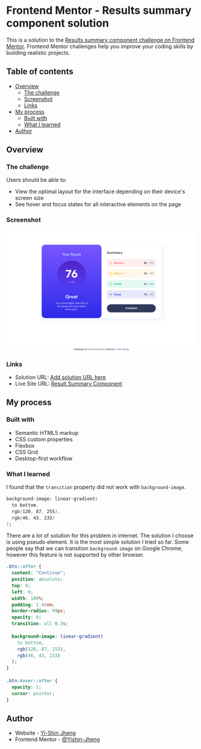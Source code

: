 # Frontend Mentor - Results summary component solution

This is a solution to the [Results summary component challenge on Frontend Mentor](https://www.frontendmentor.io/challenges/results-summary-component-CE_K6s0maV). Frontend Mentor challenges help you improve your coding skills by building realistic projects.

## Table of contents

- [Overview](#overview)
  - [The challenge](#the-challenge)
  - [Screenshot](#screenshot)
  - [Links](#links)
- [My process](#my-process)
  - [Built with](#built-with)
  - [What I learned](#what-i-learned)
- [Author](#author)


## Overview

### The challenge

Users should be able to:

- View the optimal layout for the interface depending on their device's screen size
- See hover and focus states for all interactive elements on the page

### Screenshot

![](./images/screenshot.png)

### Links

- Solution URL: [Add solution URL here](https://your-solution-url.com)
- Live Site URL: [Result Summary Component](https://results-summary-comp-yishin.netlify.app/)

## My process

### Built with

- Semantic HTML5 markup
- CSS custom properties
- Flexbox
- CSS Grid
- Desktop-first workflow

### What I learned

I found that the `transition` property did not work with `background-image`.

```css
background-image: linear-gradient(
  to bottom,
  rgb(120, 87, 255),
  rgb(46, 43, 233)
);
```

There are a lot of solution for this problem in internet. The solution I choose is using pseudo element. It is the most simple solution I tried so far. Some people say that we can transition `background-image` on Google Chrome, however this feature is not supported by other browser.

```css
.btn::after {
  content: "Continue";
  position: absolute;
  top: 0;
  left: 0;
  width: 100%;
  padding: 1.4rem;
  border-radius: 99px;
  opacity: 0;
  transition: all 0.3s;

  background-image: linear-gradient(
    to bottom,
    rgb(120, 87, 255),
    rgb(46, 43, 233)
  );
}

.btn:hover::after {
  opacity: 1;
  cursor: pointer;
}
```

## Author

- Website - [Yi-Shin Jheng](https://github.com/Yishin-Jheng)
- Frontend Mentor - [@Yishin-Jheng](https://www.frontendmentor.io/profile/Yishin-Jheng)
